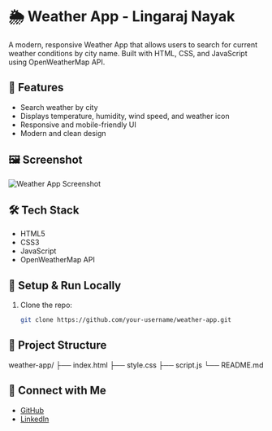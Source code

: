 # 🌦️ Weather App - Lingaraj Nayak

A modern, responsive Weather App that allows users to search for current weather conditions by city name. Built with HTML, CSS, and JavaScript using OpenWeatherMap API.

## 🚀 Features

- Search weather by city
- Displays temperature, humidity, wind speed, and weather icon
- Responsive and mobile-friendly UI
- Modern and clean design

## 🖼️ Screenshot

![Weather App Screenshot](![image](https://github.com/user-attachments/assets/10cc4a6a-4550-4de4-81ab-f6e94233e048)
) 

## 🛠️ Tech Stack

- HTML5
- CSS3
- JavaScript
- OpenWeatherMap API

## 🔧 Setup & Run Locally

1. Clone the repo:
   ```bash
   git clone https://github.com/your-username/weather-app.git
   
## 📁 Project Structure

weather-app/
├── index.html
├── style.css
├── script.js
└── README.md

## 🔗 Connect with Me

- [GitHub](https://github.com/Lingaa-2005)
- [LinkedIn](www.linkedin.com/in/lingaraj-nayak01)

